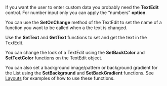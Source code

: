 If you want the user to enter custom data you probably need the **TextEdit** control. For number input only you can apply the “numbers” **option**.

You can use the **SetOnChange** method of the TextEdit to set the name of a function you want to be called when a the text is changed.

Use the **SetText** and **GetText** functions to set and get the text in the TextEdit.
<sample Using OnChange>

You can change the look of a TextEdit using the **SetBackColor** and **SetTextColor** functions on the TextEdit object.
<sample Blue on White>

You can also set a background image/pattern or background gradient for the List using the **SetBackground** and **SetBackGradient** functions. See [Layouts](CreateLayout.htm) for examples of how to use these functions.
